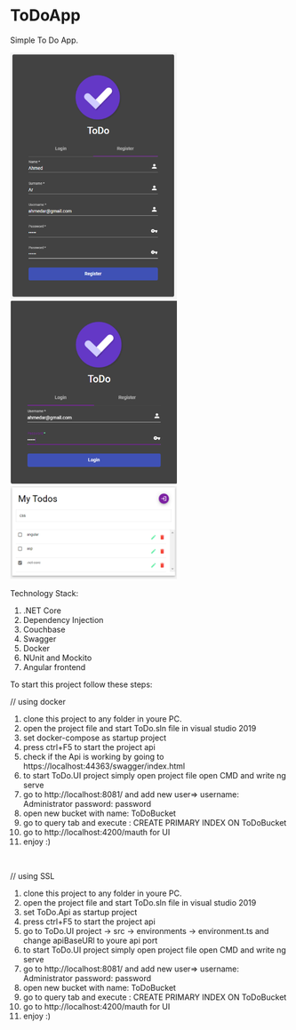 # ToDoApp
Simple To Do App.


<p float="left">
<img src="register.PNG" width="300" >
<img src="login.PNG" width="300" >
<img src="home.PNG" width="300" >
</p>


Technology Stack:
1. .NET Core
2. Dependency Injection
3. Couchbase
4. Swagger
5. Docker
6. NUnit and Mockito
7. Angular frontend


To start this project follow these steps:


// using docker
1. clone this project to any folder in youre PC.
2. open the project file and start ToDo.sln file in visual studio 2019
3. set docker-compose as startup project
4. press ctrl+F5 to start the project api
5. check if the Api is working by going to https://localhost:44363/swagger/index.html
6. to start ToDo.UI project simply open project file open CMD and write ng serve
7. go to http://localhost:8081/ and add new user=> username: Administrator password: password
8. open new bucket with name: ToDoBucket
9. go to query tab and execute : CREATE PRIMARY INDEX ON ToDoBucket
10. go to http://localhost:4200/mauth for UI
11. enjoy :)

<br>

// using SSL
1. clone this project to any folder in youre PC.
2. open the project file and start ToDo.sln file in visual studio 2019
3. set ToDo.Api as startup project
4. press ctrl+F5 to start the project api
5. go to ToDo.UI project  -> src -> environments -> environment.ts and change apiBaseURl to youre api port 
6. to start ToDo.UI project simply open project file open CMD and write ng serve
7. go to http://localhost:8081/ and add new user=> username: Administrator password: password
8. open new bucket with name: ToDoBucket
9. go to query tab and execute : CREATE PRIMARY INDEX ON ToDoBucket
10. go to http://localhost:4200/mauth for UI
11. enjoy :)

 

